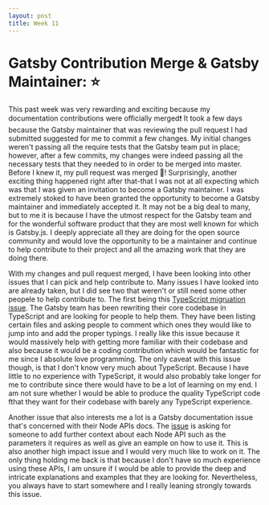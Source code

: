 ```yaml
---
layout: post
title: Week 11
---
```


# Gatsby Contribution Merge & Gatsby Maintainer: :star:

This past week was very rewarding and exciting because my documentation contributions were officially merged:exclamation: It took a few days because the Gatsby maintainer that was reviewing the pull request I had submitted suggested for me to commit a few changes. My initial changes weren't passing all the require tests that the Gatsby team put in place; however, after a few commits, my changes were indeed passing all the necessary tests that they needed to in order to be merged into master. Before I knew it, my pull request was merged :trumpet:! Surprisingly, another exciting thing happened right after that-that I was not at all expecting which was that I was given an invitation to become a Gatsby maintainer. I was extremely stoked to have been granted the opportunity to become a Gatsby maintainer and immediately accepted it. It may not be a big deal to many, but to me it is because I have the utmost respect for the Gatsby team and for the wonderful software product that they are most well known for which is Gatsby.js. I deeply appreciate all they are doing for the open source community and would love the opportunity to be a maintainer and continue to help contribute to their project and all the amazing work that they are doing there.

With my changes and pull request merged, I have been looking into other issues that I can pick and help contribute to. Many issues I have looked into are already taken, but I did see two that weren't or still need some other peopele to help contribute to. The first being this [TypeScript migruation issue](https://github.com/gatsbyjs/gatsby/issues/21995). The Gatsby team has been rewriting their core codebase in TypeScript and are looking for people to help them. They have been listing certain files and asking people to comment which ones they would like to jump into and add the proper typings. I really like this issue because it would massively help with getting more familiar with their codebase and also because it would be a coding contribution which would be fantastic for me since I absolute love programming. The only caveat with this issue though, is that I don't know very much about TypeScript. Because I have little to no experience with TypeScript, it would also probably take longer for me to contribute since there would have to be a lot of learning on my end. I am not sure whether I would be able to produce the quality TypeScript code fthat they want for their codebase with barely any TypeScript experience.

Another issue that also interests me a lot is a Gatsby documentation issue that's concerned with their Node APIs docs. The [issue](https://github.com/gatsbyjs/gatsby/issues/12665) is asking for someone to add further context about each Node API such as the parameters it requires as well as give an eample on how to use it. This is also another high impact issue and I would very much like to work on it. The only thing holding me back is that because I don't have so much experience using these APIs, I am unsure if I would be able to provide the deep and intricate explanations and examples that they are looking for. Nevertheless, you always have to start somewhere and I really leaning strongly towards this issue.